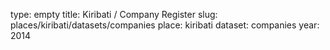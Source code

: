 type: empty
title: Kiribati / Company Register
slug: places/kiribati/datasets/companies
place: kiribati
dataset: companies
year: 2014
